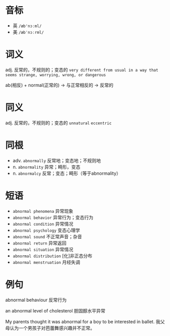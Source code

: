 # 音标

- 英 `/æb'nɔːml/`
- 美 `/æbˈnɔːrml/`

# 词义

adj. 反常的，不规则的；变态的
`very different from usual in a way that seems strange, worrying, wrong, or dangerous`



ab(相反) + normal(正常的) → 与正常相反的 → 反常的

# 同义

adj. 反常的，不规则的；变态的
`unnatural` `eccentric`

# 同根

- adv. `abnormally` 反常地；变态地；不规则地
- n. `abnormality` 异常；畸形，变态
- n. `abnormalcy` 反常；变态；畸形（等于abnormality）

# 短语

- `abnormal phenomena` 异常现象
- `abnormal behavior` 异常行为；变态行为
- `abnormal condition` 异常情况
- `abnormal psychology` 变态心理学
- `abnormal sound` 不正常声音；杂音
- `abnormal return` 异常返回
- `abnormal situation` 异常情况
- `abnormal distribution` [化]非正态分布
- `abnormal menstruation` 月经失调

# 例句

abnormal behaviour
反常行为

an abnormal level of cholesterol
胆固醇水平异常

My parents thought it was abnormal for a boy to be interested in ballet.
我父母认为一个男孩子对芭蕾舞感兴趣并不正常。


